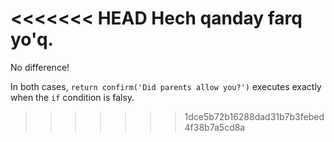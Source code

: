 <<<<<<< HEAD
Hech qanday farq yo'q.
=======
No difference!

In both cases, `return confirm('Did parents allow you?')` executes exactly when the `if` condition is falsy.
>>>>>>> 1dce5b72b16288dad31b7b3febed4f38b7a5cd8a
